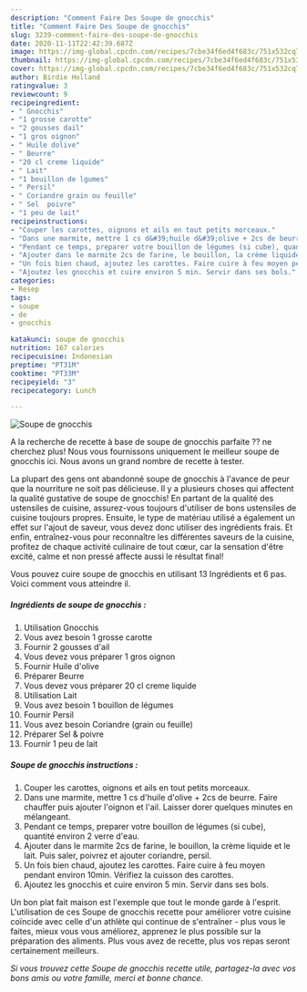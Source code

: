 ```yaml
---
description: "Comment Faire Des Soupe de gnocchis"
title: "Comment Faire Des Soupe de gnocchis"
slug: 3239-comment-faire-des-soupe-de-gnocchis
date: 2020-11-11T22:42:39.687Z
image: https://img-global.cpcdn.com/recipes/7cbe34f6ed4f683c/751x532cq70/soupe-de-gnocchis-photo-principale-de-la-recette.jpg
thumbnail: https://img-global.cpcdn.com/recipes/7cbe34f6ed4f683c/751x532cq70/soupe-de-gnocchis-photo-principale-de-la-recette.jpg
cover: https://img-global.cpcdn.com/recipes/7cbe34f6ed4f683c/751x532cq70/soupe-de-gnocchis-photo-principale-de-la-recette.jpg
author: Birdie Holland
ratingvalue: 3
reviewcount: 9
recipeingredient:
- " Gnocchis"
- "1 grosse carotte"
- "2 gousses dail"
- "1 gros oignon"
- " Huile dolive"
- " Beurre"
- "20 cl creme liquide"
- " Lait"
- "1 bouillon de lgumes"
- " Persil"
- " Coriandre grain ou feuille"
- " Sel  poivre"
- "1 peu de lait"
recipeinstructions:
- "Couper les carottes, oignons et ails en tout petits morceaux."
- "Dans une marmite, mettre 1 cs d&#39;huile d&#39;olive + 2cs de beurre. Faire chauffer puis ajouter l&#39;oignon et l&#39;ail. Laisser dorer quelques minutes en mélangeant."
- "Pendant ce temps, preparer votre bouillon de légumes (si cube), quantité environ 2 verre d&#39;eau."
- "Ajouter dans le marmite 2cs de farine, le bouillon, la crème liquide et le lait. Puis saler, poivrez et ajouter coriandre, persil."
- "Un fois bien chaud, ajoutez les carottes. Faire cuire à feu moyen pendant environ 10min. Vérifiez la cuisson des carottes."
- "Ajoutez les gnocchis et cuire environ 5 min. Servir dans ses bols."
categories:
- Resep
tags:
- soupe
- de
- gnocchis

katakunci: soupe de gnocchis 
nutrition: 167 calories
recipecuisine: Indonesian
preptime: "PT31M"
cooktime: "PT33M"
recipeyield: "3"
recipecategory: Lunch

---
```



![Soupe de gnocchis](https://img-global.cpcdn.com/recipes/7cbe34f6ed4f683c/751x532cq70/soupe-de-gnocchis-photo-principale-de-la-recette.jpg)

A la recherche de recette à base de soupe de gnocchis parfaite ?? ne cherchez plus! Nous vous fournissons uniquement le meilleur soupe de gnocchis ici. Nous avons un grand nombre de recette à tester.

La plupart des gens ont abandonné soupe de gnocchis à l'avance de peur que la nourriture ne soit pas délicieuse. Il y a plusieurs choses qui affectent la qualité gustative de soupe de gnocchis! En partant de la qualité des ustensiles de cuisine, assurez-vous toujours d'utiliser de bons ustensiles de cuisine toujours propres. Ensuite, le type de matériau utilisé a également un effet sur l'ajout de saveur, vous devez donc utiliser des ingrédients frais. Et enfin, entraînez-vous pour reconnaître les différentes saveurs de la cuisine, profitez de chaque activité culinaire de tout cœur, car la sensation d'être excité, calme et non pressé affecte aussi le résultat final!

<!--inarticleads1-->

Vous pouvez cuire soupe de gnocchis en utilisant 13 Ingrédients et 6 pas. Voici comment vous atteindre il.

##### Ingrédients de soupe de gnocchis :

1. Utilisation  Gnocchis
1. Vous avez besoin 1 grosse carotte
1. Fournir 2 gousses d&#39;ail
1. Vous devez vous préparer 1 gros oignon
1. Fournir  Huile d&#39;olive
1. Préparer  Beurre
1. Vous devez vous préparer 20 cl creme liquide
1. Utilisation  Lait
1. Vous avez besoin 1 bouillon de légumes
1. Fournir  Persil
1. Vous avez besoin  Coriandre (grain ou feuille)
1. Préparer  Sel &amp; poivre
1. Fournir 1 peu de lait




<!--inarticleads2-->

##### Soupe de gnocchis instructions :

1. Couper les carottes, oignons et ails en tout petits morceaux.
1. Dans une marmite, mettre 1 cs d&#39;huile d&#39;olive + 2cs de beurre. Faire chauffer puis ajouter l&#39;oignon et l&#39;ail. Laisser dorer quelques minutes en mélangeant.
1. Pendant ce temps, preparer votre bouillon de légumes (si cube), quantité environ 2 verre d&#39;eau.
1. Ajouter dans le marmite 2cs de farine, le bouillon, la crème liquide et le lait. Puis saler, poivrez et ajouter coriandre, persil.
1. Un fois bien chaud, ajoutez les carottes. Faire cuire à feu moyen pendant environ 10min. Vérifiez la cuisson des carottes.
1. Ajoutez les gnocchis et cuire environ 5 min. Servir dans ses bols.




<!--inarticleads1-->

<p>
Un bon plat fait maison est l'exemple que tout le monde garde à l'esprit. L'utilisation de ces Soupe de gnocchis recette pour améliorer votre cuisine coïncide avec celle d'un athlète qui continue de s'entraîner - plus vous le faites, mieux vous vous améliorez, apprenez le plus possible sur la préparation des aliments. Plus vous avez de recette, plus vos repas seront certainement meilleurs.
</p>

<p>
<i>Si vous trouvez cette Soupe de gnocchis recette utile, partagez-la avec vos bons amis ou votre famille, merci et bonne chance.</i>
</p>
